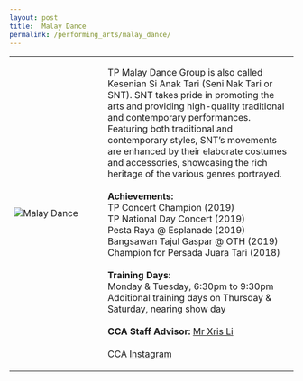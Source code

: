 ```yaml
---
layout: post
title:  Malay Dance
permalink: /performing_arts/malay_dance/
---
```


<div>
<table>
    <tr>
        <td style="width:33%"><image src="{{site.baseurl}}/images/CCA_malay_dance.jpg" style="display:block;margin-left:auto;margin-right:auto;" alt="Malay Dance"></image></td>
        <td>
            <p>
                TP Malay Dance Group is also called Kesenian Si Anak Tari (Seni Nak Tari or SNT). SNT takes pride in promoting the arts and providing high-quality traditional and contemporary performances. Featuring both traditional and contemporary styles, SNT’s movements are enhanced by their elaborate costumes and accessories, showcasing the rich heritage of the various genres portrayed.<br>
                <br>
                <b>Achievements:</b><br>
                TP Concert Champion (2019)<br>
                TP National Day Concert (2019)<br>
                Pesta Raya @ Esplanade (2019)<br>
                Bangsawan Tajul Gaspar @ OTH (2019)<br>
                Champion for Persada Juara Tari (2018)<br>
                <br>
                <b>Training Days:</b><br>
                Monday & Tuesday, 6:30pm to 9:30pm<br>
                Additional training days on Thursday & Saturday, nearing show day<br>
                <br>
                <b>CCA Staff Advisor:</b> <a href="mailto:chrislee@tp.edu.sg">Mr Xris Li</a><br>
                <br>
                CCA <a href="https://www.instagram.com/keseniansianaktari">Instagram</a>
            </p>
        </td>
    </tr>
</table>
</div>
